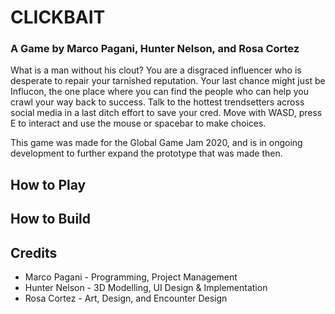 # CLICKBAIT
### A Game by Marco Pagani, Hunter Nelson, and Rosa Cortez

What is a man without his clout? You are a disgraced influencer who is desperate to repair your tarnished reputation. Your last chance might just be Influcon, the one place where you can find the people who can help you crawl your way back to success. Talk to the hottest trendsetters across social media in a last ditch effort to save your cred. Move with WASD, press E to interact and use the mouse or spacebar to make choices.

This game was made for the Global Game Jam 2020, and is in ongoing development to further expand the prototype that was made then.

## How to Play

## How to Build

## Credits
- Marco Pagani - Programming, Project Management
- Hunter Nelson - 3D Modelling, UI Design & Implementation
- Rosa Cortez - Art, Design, and Encounter Design
